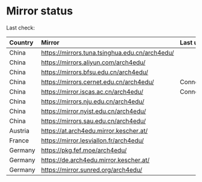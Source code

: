 <script src="./time.js"></script>
# Mirror status
Last check: <script type="text/javascript">localize(1709378138.4421055);</script>

|Country|Mirror|Last update|
|:------|:-----|:----------|
|China|https://mirrors.tuna.tsinghua.edu.cn/arch4edu/|<script type="text/javascript">localize(1709361119);</script>|
|China|https://mirrors.aliyun.com/arch4edu/|<script type="text/javascript">localize(1709361119);</script>|
|China|https://mirrors.bfsu.edu.cn/arch4edu/|<script type="text/javascript">localize(1709361119);</script>|
|China|https://mirrors.cernet.edu.cn/arch4edu/|ConnectionError|
|China|https://mirror.iscas.ac.cn/arch4edu/|ConnectionError|
|China|https://mirrors.nju.edu.cn/arch4edu/|<script type="text/javascript">localize(1709318421);</script>|
|China|https://mirror.nyist.edu.cn/arch4edu/|<script type="text/javascript">localize(1709318421);</script>|
|China|https://mirrors.sau.edu.cn/arch4edu/|<script type="text/javascript">localize(1709361119);</script>|
|Austria|https://at.arch4edu.mirror.kescher.at/|<script type="text/javascript">localize(1709361119);</script>|
|France|https://mirror.lesviallon.fr/arch4edu/|<script type="text/javascript">localize(1709318421);</script>|
|Germany|https://pkg.fef.moe/arch4edu/|<script type="text/javascript">localize(1709361119);</script>|
|Germany|https://de.arch4edu.mirror.kescher.at/|<script type="text/javascript">localize(1709361119);</script>|
|Germany|https://mirror.sunred.org/arch4edu/|<script type="text/javascript">localize(1709361119);</script>|

<script src="./tablefilter/tablefilter.js"></script>
<script src="./table.js"></script>